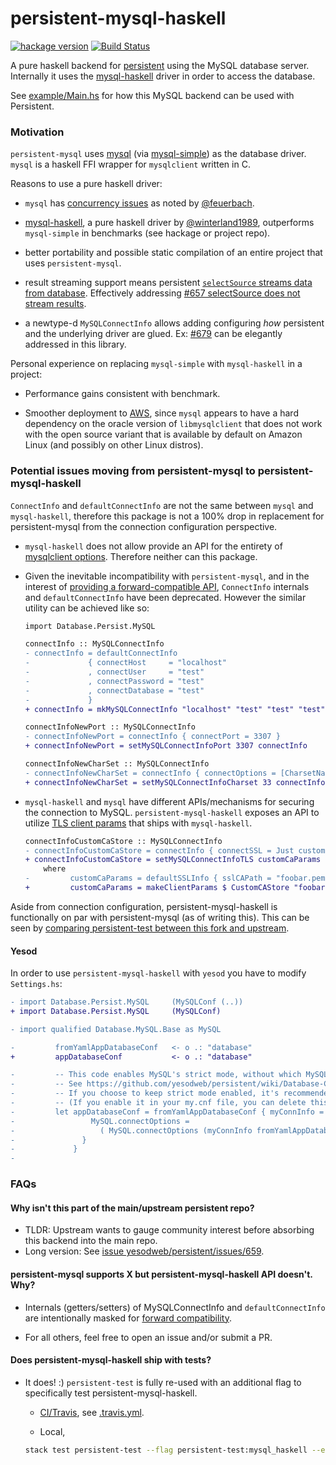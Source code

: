 # persistent-mysql-haskell

[![hackage version](https://img.shields.io/hackage/v/persistent-mysql-haskell.svg)](https://hackage.haskell.org/package/persistent-mysql-haskell)
[![Build Status](https://travis-ci.org/naushadh/persistent.svg?branch=persistent-mysql-haskell)](https://travis-ci.org/naushadh/persistent)

A pure haskell backend for [persistent](https://github.com/yesodweb/persistent) using the MySQL database server.
Internally it uses the [mysql-haskell](https://github.com/winterland1989/mysql-haskell) driver in order to access the database.

See [example/Main.hs](https://github.com/naushadh/persistent/blob/persistent-mysql-haskell/persistent-mysql-haskell/example/Main.hs) for how this MySQL backend can be used with Persistent.

### Motivation

`persistent-mysql` uses [mysql](https://hackage.haskell.org/package/mysql) (via [mysql-simple](https://hackage.haskell.org/package/mysql-simple)) as the database driver. `mysql` is a haskell FFI wrapper for `mysqlclient` written in C.

Reasons to use a pure haskell driver:

- `mysql` has [concurrency issues](https://ro-che.info/articles/2015-04-17-safe-concurrent-mysql-haskell) as noted by [@feuerbach](https://github.com/feuerbach).

- [mysql-haskell](https://hackage.haskell.org/package/mysql-haskell), a pure haskell driver by [@winterland1989](https://github.com/winterland1989), outperforms `mysql-simple` in benchmarks (see hackage or project repo).

- better portability and possible static compilation of an entire project that uses `persistent-mysql`.

- result streaming support means persistent [`selectSource` streams data from database](http://www.jakubkonka.com/2014/01/23/conduit-haskell.html). Effectively addressing [#657 selectSource does not stream results](https://github.com/yesodweb/persistent/issues/657).

- a newtype-d `MySQLConnectInfo` allows adding configuring _how_ persistent and the underlying driver are glued. Ex: [#679](https://github.com/yesodweb/persistent/issues/679) can be elegantly addressed in this library.

Personal experience on replacing `mysql-simple` with `mysql-haskell` in a project:

- Performance gains consistent with benchmark.

- Smoother deployment to [AWS](https://en.wikipedia.org/wiki/Amazon_Machine_Image), since `mysql` appears to have a hard dependency on the oracle version of `libmysqlclient` that does not work with the open source variant that is available by default on Amazon Linux (and possibly on other Linux distros).

### Potential issues moving from persistent-mysql to persistent-mysql-haskell

`ConnectInfo` and `defaultConnectInfo` are not the same between `mysql` and `mysql-haskell`, therefore this package is not a 100% drop in replacement for persistent-mysql from the connection configuration perspective.

- `mysql-haskell` does not allow provide an API for the entirety of [mysqlclient options](https://hackage.haskell.org/package/mysql-0.1.4/docs/Database-MySQL-Base.html#t:Option). Therefore neither can this package.

- Given the inevitable incompatibility with `persistent-mysql`, and in the interest of [providing a forward-compatible API](http://www.snoyman.com/blog/2016/11/designing-apis-for-extensibility), `ConnectInfo` internals and `defaultConnectInfo` have been deprecated. However the similar utility can be achieved like so:

    ```diff
    import Database.Persist.MySQL

    connectInfo :: MySQLConnectInfo
    - connectInfo = defaultConnectInfo
    -             { connectHost     = "localhost"
    -             , connectUser     = "test"
    -             , connectPassword = "test"
    -             , connectDatabase = "test"
    -             }
    + connectInfo = mkMySQLConnectInfo "localhost" "test" "test" "test"

    connectInfoNewPort :: MySQLConnectInfo
    - connectInfoNewPort = connectInfo { connectPort = 3307 }
    + connectInfoNewPort = setMySQLConnectInfoPort 3307 connectInfo

    connectInfoNewCharSet :: MySQLConnectInfo
    - connectInfoNewCharSet = connectInfo { connectOptions = [CharsetName "utf8"] }
    + connectInfoNewCharSet = setMySQLConnectInfoCharset 33 connectInfo

    ```

- `mysql-haskell` and `mysql` have different APIs/mechanisms for securing the
connection to MySQL. `persistent-mysql-haskell` exposes an API to utilize
[TLS client params](https://hackage.haskell.org/package/mysql-haskell/docs/Database-MySQL-TLS.html)
that ships with `mysql-haskell`.

    ```diff
    connectInfoCustomCaStore :: MySQLConnectInfo
    - connectInfoCustomCaStore = connectInfo { connectSSL = Just customCaParams }
    + connectInfoCustomCaStore = setMySQLConnectInfoTLS customCaParams connectInfo
        where
    -         customCaParams = defaultSSLInfo { sslCAPath = "foobar.pem" }
    +         customCaParams = makeClientParams $ CustomCAStore "foobar.pem"
    ```


Aside from connection configuration, persistent-mysql-haskell is functionally on par with persistent-mysql (as of writing this). This can be seen by [comparing persistent-test between this fork and upstream](https://github.com/yesodweb/persistent/compare/master...naushadh:persistent-mysql-haskell#diff-028f5df7b2b9c5c8b0fa670fc8c69bff).

#### Yesod

In order to use `persistent-mysql-haskell` with `yesod` you have to modify `Settings.hs`:

  ```diff
  - import Database.Persist.MySQL     (MySQLConf (..))
  + import Database.Persist.MySQL     (MySQLConf)
  ```

  ```diff
  - import qualified Database.MySQL.Base as MySQL
  ```

  ```diff
  -         fromYamlAppDatabaseConf   <- o .: "database"
  +         appDatabaseConf           <- o .: "database"
  ```

  ```diff
  -         -- This code enables MySQL's strict mode, without which MySQL will truncate data.
  -         -- See https://github.com/yesodweb/persistent/wiki/Database-Configuration#strict-mode for details
  -         -- If you choose to keep strict mode enabled, it's recommended that you enable it in your my.cnf file so that it's also enabled for your MySQL console sessions.
  -         -- (If you enable it in your my.cnf file, you can delete this code).
  -         let appDatabaseConf = fromYamlAppDatabaseConf { myConnInfo = (myConnInfo fromYamlAppDatabaseConf) {
  -                 MySQL.connectOptions =
  -                   ( MySQL.connectOptions (myConnInfo fromYamlAppDatabaseConf)) ++ [MySQL.InitCommand "SET SESSION sql_mode = 'STRICT_ALL_TABLES';\0"]
  -               }
  -             }
  -
  ```

### FAQs

#### Why isn't this part of the main/upstream persistent repo?

- TLDR: Upstream wants to gauge community interest before absorbing this backend into the main repo.
- Long version: See [issue yesodweb/persistent/issues/659](https://github.com/yesodweb/persistent/issues/659).

#### persistent-mysql supports X but persistent-mysql-haskell API doesn't. Why?

- Internals (getters/setters) of MySQLConnectInfo and `defaultConnectInfo` are intentionally masked for [forward compatibility](http://www.snoyman.com/blog/2016/11/designing-apis-for-extensibility).

- For all others, feel free to open an issue and/or submit a PR.

#### Does persistent-mysql-haskell ship with tests?

- It does! :) `persistent-test` is fully re-used with an additional flag to specifically test persistent-mysql-haskell.

    - [CI/Travis](https://travis-ci.org/naushadh/persistent), see [.travis.yml](../.travis.yml).

    - Local,
    ```bash
    stack test persistent-test --flag persistent-test:mysql_haskell --exec persistent-test
    ```